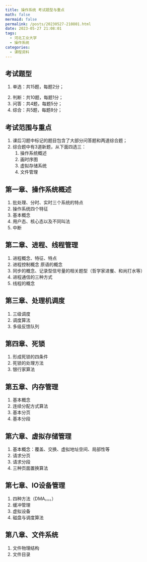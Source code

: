 ```yaml
---
title: 操作系统 考试题型与重点
math: false
mermaid: false
permalink: /posts/20230527-210801.html
date: 2023-05-27 21:08:01
tags:
  - 河北工业大学
  - 操作系统
categories:
  - 课程资料
---
```

## 考试题型
1. 单选：共15题，每题2分；
<!-- more -->
2. 判断：共10题，每题1分；
3. 问答：共4题，每题5分；
4. 综合：共5题，每题8分；

## 考试范围与重点
1. 课后习题中标记的题目包含了大部分问答题和两道综合题；
2. 综合题中有3道新题，从下面四选三：
    1. 操作系统概述
    2. 画时序图
    3. 虚拟存储系统
    4. 文件管理

## 第一章、操作系统概述 
1. 批处理、分时、实时三个系统的特点
2. 操作系统四个特征
3. 基本概念
4. 用户态、核心态以及不同叫法
5. 中断

## 第二章、进程、线程管理 
1. 进程概念、特征、特点
2. 进程控制概念 原语的概念
3. 同步的概念、记录型信号量的相关题型（哲学家进餐、和尚打水等）
4. 进程通信的三种方式
5. 线程的概念

## 第三章、处理机调度 
1. 三级调度
2. 调度算法
3. 多级反馈队列

## 第四章、死锁 
1. 形成死锁的四条件
2. 死锁的处理方法
3. 银行家算法

## 第五章、内存管理 
1. 基本概念
2. 连续分配方式算法
3. 基本分页
4. 基本分段

## 第六章、虚拟存储管理 
1. 基本概念：覆盖、交换、虚拟地址空间、局部性等
2. 请求分页
3. 请求分段
4. 三种页面置换算法

## 第七章、IO设备管理 
1. 四种方法（DMA。。。）
2. 缓冲管理
3. 虚拟设备
4. 磁盘与调度算法

## 第八章、文件系统 
1. 文件物理结构
2. 文件目录